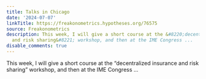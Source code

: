 ```yaml
---
title: Talks in Chicago
date: '2024-07-07'
linkTitle: https://freakonometrics.hypotheses.org/76575
source: Freakonometrics
description: This week, I will give a short course at the &#8220;decentralized insurance
  and risk sharing&#8221; workshop, and then at the IME Congress ...
disable_comments: true
---
```

This week, I will give a short course at the &#8220;decentralized insurance and risk sharing&#8221; workshop, and then at the IME Congress ...